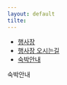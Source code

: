 ```yaml
---
layout: default
tilte:
---
```

<style>
  .customTable1 tr th {
    width: 30%;
  }

  .customTable2 tr td:nth-child(1) {
    width: 30%
  }
  .customTable2 tr td:nth-child(2) {
    width: 35%
  }
  .customTable2 tr td:nth-child(3) {
    width: 35%
  }

.button {
    display: block;
    background-color: white;
    border: 1px solid;
    border-width: 2px;
    border-color: #eae5e5;
    color: black;
    text-align: center;
    padding: 15px 20px;
    font-family: 'Noto Sans','맑은 고딕','Malgun Gothic',Arial,Helvetica,sans-serif,Lucida,'Grande','Microsoft YaHei','Hiragino Sans GB', 'SimSun', 'Meiryo';
    font-size: 20px;
}

  }
</style>

<div class="gaybar__container">
  <ul>
    <li><a href="../행사장"> 행사장 </a></li>
    <li><a href="../행사장오시는길"> 행사장 오시는길 </a></li>
    <li><a href="../숙박안내"> 숙박안내 </a></li>
  </ul>
</div>

<div class="gayheader">
  <span>숙박안내</span>
  <div></div>
</div>

<br>